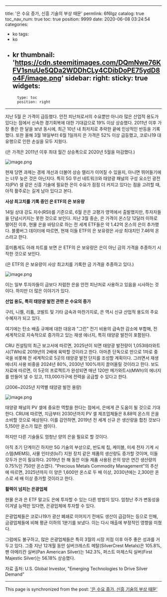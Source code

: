 
---
title: '은 수요 증가, 신흥 기술의 부상 때문'
permlink: 6f6lgz
catalog: true
toc_nav_num: true
toc: true
position: 9999
date: 2020-06-08 03:24:54
categories:
- ko
tags:
- ko
- kr
thumbnail: 'https://cdn.steemitimages.com/DQmNwe76KFV1snuUe5QDa2WDDhCLy4CDibDoPE75ydD8o4F/image.png'
sidebar:
    right:
        sticky: true
widgets:
    -
        type: toc
        position: right
---


지난 5월 은 가격이 급등했다. 안전 피난처로서의 수요뿐만 아니라 많은 산업적 용도가 있다는 점에서 신속한 경기회복에 대한 기대감으로 19% 이상 상승했다. 2011년 이후 가장 좋은 한 달을 보낸 동시에, 최근 10년 내 최저치로 추락한 끝에 인상적인 반등을 기록했다. 또한 올해 3월 18일부터 6월 1일까지 은 가격은 52% 이상 급등했고, 코로나19 대유행으로 인한 손실을 모두 지웠다.​

(은 가격은 2011년 이후 최대 월간 상승폭으로 2020년 5월을 마감했다.)

![image.png](https://cdn.steemitimages.com/DQmNwe76KFV1snuUe5QDa2WDDhCLy4CDibDoPE75ydD8o4F/image.png)

현재 당면 과제는 경제 개선과 더불어 상승 랠리가 이어질 수 있을지, 아니면 뛰어들기에는 너무 늦은 것은 아닌지다. 특히 5G 무선 네트워크와 태양광 패널의 구성 요소인 광전지(PV) 셀 같은 신흥 기술에 필요한 은이 수요가 점점 더 커지고 있다는 점을 고려할 때, 아직 활주로는 길게 남아 있다고 본다.

**사상 최고치를 기록 중인 은 ETF의 은 보유량​**​

14일 상대 강도 지수(RSI)를 기준으로, 6월 은은 고평가 영역에서 출발했지만, 투자자들을 단념시키지는 못한 것으로 보인다. 지난 3월 중순, 은 가격이 온스당 12달러 이하로 떨어진 이후, 현물 은을 바탕으로 하는 전 세계 ETF들은 약 1.42억 온스의 은이 추가했다. 블룸버그 데이터에 따르면, 현재 이들 ETF의 은 보유량은 사상 최대치인 7.46억 온스라고 한다.​

흥미롭게도 아래 차트를 보면 은 ETF의 은 보유량은 은이 아닌 금의 가격을 추종하기 시작한 것으로 보인다.​

(은 ETF의 은 보유량이 사상 최고치를 기록한 금 가격을 추종하고 있다.)

![image.png](https://cdn.steemitimages.com/DQmZ96Hr5zx1pSVp3T5wWov57KAtVocFM6NFbP49uyX5M9q/image.png)

이는 일부 투자자들이 금보다 저렴한 은을 안전 피난처로 사용하고 있음을 시사하는 것이다. 하지만 더 많은 이야기가 있다.​

**산업 용도, 특히 태양광 발전 관련 은 수요의 증가**​

구리, 니켈, 리튬, 코발트 및 기타 금속과 마찬가지로, 은 역시 신규 산업적 용도의 주요 수혜자가 되고 있다.​

여기에는 탄소 배출 규제에 대한 대응과 "그린" 전기 비용의 급속한 감소에 부합해, 전 세계적으로 지속적으로 증가하고 있는 재생 에너지, 특히 태양광 발전이 포함된다.​

CRU 컨설팅의 최근 보고서에 따르면, 2025년이 되면 태양광 발전량이 1,053테라와트시(TWh)로 2019년의 2배에 육박할 것이라고 한다. 아마존 단독으로 만으로 1차로 중국을 비롯해 전 세계적으로 5곳의 태양광 발전 단지를 조성할 계획이다. 그러면서 재생 에너지 사용 비중을 2024년 80%, 2030년 100%까지 끌어올릴 것이라고 한다. 보도 자료에 따르면, 이 5곳의 프로젝트가 완성되면 매년 120만 메가와트시(MWh)의 에너지를 만들어 낼 수 있고, 113,000가구에 전력을 공급할 수 있다고 한다. ​

(2006~2025년 지역별 태양광 발전 용량)

![image.png](https://cdn.steemitimages.com/DQmPXRdjMF7TsBE87fyWkgmUpEHrwErymUGbbdU7Hu1Exe7/image.png)

태양광 패널의 PV 셀에 중요한 역할을 한다는 점에서, 은에게 큰 도움이 될 것으로 기대한다. CRU에 따르면, 지금부터 2030년까지 PV 셀 제조업체들은 8.88억 온스의 은을 소비할 것으로 예상된다. 이를 감안하면, 2019년 전 세계 신규 은 생산량을 합친 것보다 5,150만 온스가 많은 셈이다.​

하지만 다른 기술들도 엄청난 양의 은을 필요로 할 것이다.​

아직 초기 단계이긴 하지만 5G 기술의 부상으로, 반도체 칩, 케이블, 미세 전자 기계 시스템(MEMS), 사물 인터넷(IoT) 지원 장치 같은 제품의 생산량도 증가할 것이며, 이들 모두가 은이 필요하다. 2019년 한 해 동안 이들 제품 사용된 은의 양은 연간 생산량의 0.75%인 750만 온스였다. "Precious Metals Commodity Management"의 추산에 따르면, 2025년까지 이 양은 1,600만 온스로 두 배 이상, 2030년에는 2,300만 온스로 세 배 이상 증가할 것이라고 한다.​

**활력이 넘치는 은광업체**​

현물 은과 은 ETF 말고도 은에 투자할 수 있는 다른 방법이 있다. 엄청난 주가 변동성을 이겨낼 능력만 있다면, 은광업체에 투자할 수 있다.​

은광업체들은 코로나19가 광산 폐쇄로 이어지기 전에도 생산이 급감하는 등으로 인해, 금광업체들에 비해 평균 이하의 1분기를 보냈다. 이는 다시 매출에 부정적인 영향을 미쳤다.​

그럼에도 불구하고, 많은 은광업체들은 특히 3월의 시장 저점 이후 아주 좋은 성과를 거두고 있다. 그중 지난 12개월 동안 실버크레스트 메탈(SilverCrest Metals)은 105.8%, 팬 아메리칸 실버(Pan American Silver)는 142.3%, 퍼스트 마제스틱 실버(First Majestic Silver)는 56.18% 상승했다.​

자료 출처: U.S. Global Investor, "Emerging Technologies to Drive Silver Demand"

- - -

This page is synchronized from the post: ['은 수요 증가, 신흥 기술의 부상 때문'](https://steemit.com/@pius.pius/6f6lgz)
